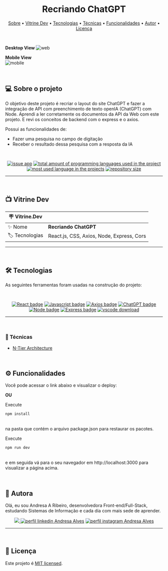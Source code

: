 <h1 align="center"> 
	 Recriando ChatGPT
</h1>

<p align="center">
 <a href="#-sobre-o-projeto">Sobre</a> •
 <a href="#-vitrine-dev">Vitrine Dev</a> •
 <a href="#-tecnologias">Tecnologias</a> •
 <a href="#-tecnicas">Técnicas</a> •
 <a href="#-funcionalidades">Funcionalidades</a> •
 <a href="#-autor">Autor</a> • 
 <a href="#-licença">Licença</a>
</p>

&nbsp;

**Desktop View**
![web](https://user-images.githubusercontent.com/94997593/227315882-be76973e-0e0f-48d0-9a4d-382bd8cf133c.png)


**Mobile View** <br/>
![mobile](https://user-images.githubusercontent.com/94997593/227315940-a38b0a29-375f-43a0-a425-921651436cef.png)


&nbsp;
<a id="-sobre-o-projeto"></a>

## 💻 Sobre o projeto

O objetivo deste projeto é recriar o layout do site ChatGPT e fazer a integração de API com preenchimento de texto openIA (ChatGPT) com Node.
Aprendi a ler corretamente os documentos da API da Web com este projeto. E revi os conceitos de backend com o express e o axios.

Possui as funcionalidades de:

- Fazer uma pesquisa no campo de digitação
- Receber o resultado dessa pesquisa com a resposta da IA

&nbsp;

<p align="center">
  <a href="https://github.com/Andresa-Alves-Ribeiro/recriando-chatgpt/issues"><img src="https://img.shields.io/github/issues/Andresa-Alves-Ribeiro/recriando-chatgpt" alt="issue app" /></a>
  <a href="https://github.com/Andresa-Alves-Ribeiro/recriando-chatgpt"><img src="https://img.shields.io/github/languages/count/Andresa-Alves-Ribeiro/recriando-chatgpt" alt="total amount of programming languages used in the project" /></a>
  <a href="https://github.com/Andresa-Alves-Ribeiro/recriando-chatgpt"><img src="https://img.shields.io/github/languages/top/Andresa-Alves-Ribeiro/recriando-chatgpt" alt="most used language in the projects" /></a>
  <a href="https://github.com/Andresa-Alves-Ribeiro/recriando-chatgpt"><img src="https://img.shields.io/github/repo-size/Andresa-Alves-Ribeiro/recriando-chatgpt" alt="repository size" /></a>
<p>

---

&nbsp;
<a id="-vitrine-dev"></a>

## 📺 Vitrine Dev

| :placard: Vitrine.Dev |                                           |
| --------------------- | ----------------------------------------- |
| :sparkles: Nome       | **Recriando ChatGPT**                     |
| :label: Tecnologias   | React.js, CSS, Axios, Node, Express, Cors |

---

&nbsp;
<a id="-tecnologias"></a>

## 🛠 Tecnologias

As seguintes ferramentas foram usadas na construção do projeto:

&nbsp;

<p align="center">
    <a href= "https://reactjs.org/"><img alt="React badge" src="https://img.shields.io/static/v1?logoWidth=15&logoColor=61dafb&logo=React&label=Framework&message=React.js&color=61dafb"></a>
    <a href= "https://www.javascript.com/"><img alt="Javascript badge" src="https://img.shields.io/static/v1?logoWidth=15&logoColor=FFC0CB&logo=javascript&label=Style&message=Javascript&color=FFC0CB"></a>
    <a href= "https://axios-http.com/"><img alt="Axios badge" src="https://img.shields.io/static/v1?logoWidth=15&logoColor=FFC0CB&logo=axios&label=Style&message=Axios&color=240fdf"></a>
    <a href= "https://openai.com/"><img alt="ChatGPT badge" src="https://img.shields.io/static/v1?logoWidth=15&logoColor=FFC0CB&logo=openai&label=Style&message=ChatGPT%20API&color=ef3818"></a>
    <a href= "https://nodejs.org/"><img alt="Node badge" src="https://img.shields.io/static/v1?logoWidth=15&logoColor=FFC0CB&logo=node.js&label=Style&message=Node.js&color=fbeb3c"></a>
    <a href= "https://expressjs.com/"><img alt="Express badge" src="https://img.shields.io/static/v1?logoWidth=15&logoColor=FFC0CB&logo=express&label=Style&message=Express&color=5cfc2a"></a>
    <a href= "https://developer.mozilla.org/pt-BR/docs/Web/HTTP/CORSimg" alt="Cors badge" src="https://img.shields.io/static/v1?logoWidth=15&logoColor=FFC0CB&logo=cors&label=Style&message=Cors&color=3bfcee"></a>
    <a href= "https://www.npmjs.com/package/dotenv" alt="Dotenv badge" src="https://img.shields.io/static/v1?logoWidth=15&logoColor=FFC0CB&logo=dotenv&label=Style&message=Dotenv&color=fc30f6"></a>
    <a href= "https://www.npmjs.com/package/nodemon" alt="Nodemon badge" src="https://img.shields.io/static/v1?logoWidth=15&logoColor=FFC0CB&logo=nodemon&label=Style&message=Nodemon&color=fc338a"></a>
    <a href= "https://code.visualstudio.com/download"><img alt="vscode download" src="https://img.shields.io/static/v1?logoWidth=15&logoColor=007ACC&logo=Visual Studio Code&label=IDE&message=Visual Studio Code&color=007ACC"></a>
</p>

---

&nbsp;
<a id="-tecnicas"></a>

### 🥷 Técnicas

- [N-Tier Architecture](https://www.baeldung.com/cs/n-tier-architecture)


&nbsp;
<a id="-funcionalidades"></a>

## ⚙️ Funcionalidades

Você pode acessar o link abaixo e visualizar o deploy:



**OU**

Execute </br>

```bash
npm install
```

</br>
na pasta que contém o arquivo package.json para restaurar os pacotes. </br>

Execute

```bash
npm run dev
```

</br>
e em seguida vá para o seu navegador em http://localhost:3000 para visualizar a página acima.

&nbsp;
<a id="-autor"></a>

## 🦸 Autora

Olá, eu sou Andresa A Ribeiro, desenvolvedora Front-end/Full-Stack, estudando Sistemas de Informação e cada dia com mais sede de aprender.

<p align="center">
  <a href="mailto:andresa_15ga@hotmail.com"><img src="https://img.shields.io/static/v1?logoWidth=15&logoColor=ff69b4&logo=gmail&label=Outlook&message=andresa_15ga@hotmail.com&color=ff69b4" target="_blank">
  <a href= "https://www.linkedin.com/in/andresa-alves-ribeiro/"><img alt="perfil linkedin Andresa Alves" src="https://img.shields.io/static/v1?logoWidth=15&logoColor=0A66C2&logo=LinkedIn&label=LinkedIn&message=andresa-alves-ribeiro&color=0A66C2"></a>
  <a href= "https://www.instagram.com/dresa.alves/"><img alt="perfil instagram Andresa Alves" src="https://img.shields.io/static/v1?logoWidth=15&logoColor=E4405F&logo=Instagram&label=Instagram&message=@dresa.alves&color=E4405F"></a>
</p>

---

&nbsp;
<a id="-licença"></a>

## 📝 Licença

Este projeto é [MIT licensed](./LICENSE).
